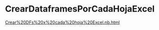 # CrearDataframesPorCadaHojaExcel

[Crear%20DFs%20x%20cada%20hoja%20Excel.nb.html](https://htmlpreview.github.io/?https://github.com/caleb1985/CrearDataframesPorCadaHojaExcel/blob/main/Crear%20DFs%20x%20cada%20hoja%20Excel.nb.html)
